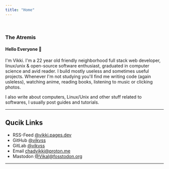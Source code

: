 ```yaml
---
title: "Home"
---
```


<br>
<h3>The Atremis </h3>
<h4>Hello Everyone 👋</h4>
  
I'm  Vikki. I'm a 22 year old friendly neighborhood full stack web developer, linux/unix & open-source software enthusiast, graduated in computer science and avid reader. I build mostly useless and sometimes useful projects. Whenever I'm not studying you'll find me writing code (again usleless), watching anime, reading books, listening to music or clicking photos.

I also write about computers, Linux/Unix and other stuff related to softwares, I usually post guides and tutorials.

---------------

## Qucik Links

- RSS-Feed [@vikki.pages.dev](https://vikki.pages.dev/index.xml)
- GitHub [@vikvss](https://github.com/vikvss)
- GitLab [@vikvss](https://gitlab.com/vikvss)
- Email [chadvikki@proton.me](mailto:chadvikki@proton.me)
- Mastodon [@Vikal@fosstodon.org](https://fosstodon.org/@Vikal)



-----------------

